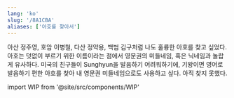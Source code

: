```yaml
---
lang: 'ko'
slug: '/8A1CBA'
aliases: ['아호를 찾아서']
---
```


아산 정주영, 호암 이병철, 다산 정약용, 백범 김구처럼 나도 훌륭한 아호를 찾고 싶었다.
아호는 덧없이 부르기 위한 이름이라는 점에서 영문권의 미들네임, 혹은 닉네임과 놀랍게 유사하다.
미국의 친구들이 Sunghyun을 발음하기 어려워하기에, 기왕이면 영어로 발음하기 편한 아호를 찾아
내 영문권 미들네임으로도 사용하고 싶다.
아직 찾지 못했다.

import WIP from '@site/src/components/WIP'

<WIP />
